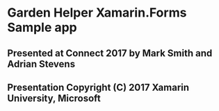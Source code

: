 # Garden Helper Xamarin.Forms Sample app
## Presented at Connect 2017 by Mark Smith and Adrian Stevens
## Presentation Copyright (C) 2017 Xamarin University, Microsoft
